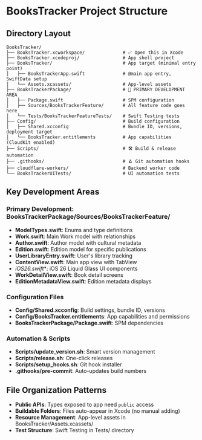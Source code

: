 # BooksTracker Project Structure

## Directory Layout
```
BooksTracker/
├── BooksTracker.xcworkspace/              # ✅ Open this in Xcode
├── BooksTracker.xcodeproj/                # App shell project
├── BooksTracker/                          # App target (minimal entry point)
│   ├── BooksTrackerApp.swift              # @main app entry, SwiftData setup
│   └── Assets.xcassets/                   # App-level assets
├── BooksTrackerPackage/                   # 🚀 PRIMARY DEVELOPMENT AREA
│   ├── Package.swift                      # SPM configuration
│   ├── Sources/BooksTrackerFeature/       # All feature code goes here
│   └── Tests/BooksTrackerFeatureTests/    # Swift Testing tests
├── Config/                                # Build configuration
│   ├── Shared.xcconfig                    # Bundle ID, versions, deployment target
│   └── BooksTracker.entitlements          # App capabilities (CloudKit enabled)
├── Scripts/                               # 🛠️ Build & release automation
├── .githooks/                             # 🪝 Git automation hooks
├── cloudflare-workers/                    # Backend worker code
└── BooksTrackerUITests/                   # UI automation tests
```

## Key Development Areas

### Primary Development: BooksTrackerPackage/Sources/BooksTrackerFeature/
- **ModelTypes.swift**: Enums and type definitions
- **Work.swift**: Main Work model with relationships
- **Author.swift**: Author model with cultural metadata  
- **Edition.swift**: Edition model for specific publications
- **UserLibraryEntry.swift**: User's library tracking
- **ContentView.swift**: Main app view with TabView
- **iOS26*.swift**: iOS 26 Liquid Glass UI components
- **WorkDetailView.swift**: Book detail screens
- **EditionMetadataView.swift**: Edition metadata displays

### Configuration Files
- **Config/Shared.xcconfig**: Build settings, bundle ID, versions
- **Config/BooksTracker.entitlements**: App capabilities and permissions
- **BooksTrackerPackage/Package.swift**: SPM dependencies

### Automation & Scripts
- **Scripts/update_version.sh**: Smart version management
- **Scripts/release.sh**: One-click releases
- **Scripts/setup_hooks.sh**: Git hook installer
- **.githooks/pre-commit**: Auto-updates build numbers

## File Organization Patterns
- **Public APIs**: Types exposed to app need `public` access
- **Buildable Folders**: Files auto-appear in Xcode (no manual adding)
- **Resource Management**: App-level assets in BooksTracker/Assets.xcassets/
- **Test Structure**: Swift Testing in Tests/ directory